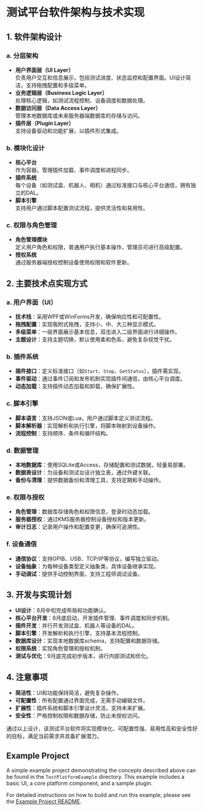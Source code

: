 # 测试平台软件架构与技术实现

## 1. 软件架构设计

### a. 分层架构
- **用户界面层（UI Layer）**  
  负责用户交互和信息展示，包括测试进度、状态监控和配置界面。UI设计简洁，支持拖拽配置和多级菜单。
- **业务逻辑层（Business Logic Layer）**  
  处理核心逻辑，如测试流程控制、设备调度和数据处理。
- **数据访问层（Data Access Layer）**  
  管理本地数据库或未来服务器端数据库的存储与访问。
- **插件层（Plugin Layer）**  
  支持设备驱动和功能扩展，以插件形式集成。

### b. 模块化设计
- **核心平台**  
  作为容器，管理插件加载、事件调度和进程同步。
- **插件系统**  
  每个设备（如测试盒、机器人、相机）通过标准接口与核心平台通信，拥有独立的DAL。
- **脚本引擎**  
  支持用户通过脚本配置测试流程，提供灵活性和易用性。

### c. 权限与角色管理
- **角色管理模块**  
  定义用户角色和权限，普通用户执行基本操作，管理员可进行高级配置。
- **授权系统**  
  通过服务器端授权控制设备使用权限和软件更新。

## 2. 主要技术点实现方式

### a. 用户界面（UI）
- **技术栈**：采用WPF或WinForms开发，确保响应性和可配置性。  
- **拖拽配置**：实现吸附式拖拽，支持小、中、大三种显示模式。  
- **多级菜单**：一级界面展示基本信息，双击进入二级界面进行详细操作。  
- **主题设计**：支持主题切换，默认使用柔和色系，避免复杂视觉干扰。

### b. 插件系统
- **插件接口**：定义标准接口（如`Start`、`Stop`、`GetStatus`），插件需实现。  
- **事件驱动**：通过事件订阅和发布机制实现插件间通信，由核心平台调度。  
- **动态加载**：支持插件动态加载和卸载，确保扩展性。

### c. 脚本引擎
- **脚本语言**：支持JSON或Lua，用户通过脚本定义测试流程。  
- **脚本解析器**：实现解析和执行引擎，将脚本映射到设备操作。  
- **流程控制**：支持顺序、条件和循环结构。

### d. 数据管理
- **本地数据库**：使用SQLite或Access，存储配置和测试数据，轻量易部署。  
- **数据表设计**：为设备和测试台设计独立表，通过外键关联。  
- **备份与清理**：提供数据备份和清理工具，支持定期和手动操作。

### e. 权限与授权
- **角色管理**：数据库存储角色和权限信息，登录时动态加载。  
- **服务器授权**：通过KMS服务器控制设备授权和版本更新。  
- **审计日志**：记录用户操作和配置变更，确保可追溯性。

### f. 设备通信
- **通信协议**：支持GPIB、USB、TCP/IP等协议，编写独立驱动。  
- **设备抽象**：为每种设备类型定义抽象类，具体设备继承实现。  
- **手动调试**：提供手动控制界面，支持工程师调试设备。

## 3. 开发与实现计划
- **UI设计**：6月中旬完成布局和功能确认。  
- **核心平台开发**：6月底启动，开发插件管理、事件调度和同步机制。  
- **插件开发**：并行开发测试盒、机器人等设备的DAL。  
- **脚本引擎**：开发解析和执行引擎，支持基本流程控制。  
- **数据库设计**：实现本地数据库schema，支持配置和数据存储。  
- **权限系统**：实现角色管理和授权机制。  
- **测试与优化**：9月底完成初步版本，进行内部测试和优化。

## 4. 注意事项
- **简洁性**：UI和功能保持简洁，避免复杂操作。  
- **可配置性**：所有配置通过界面完成，无需手动编辑文件。  
- **扩展性**：插件系统和脚本引擎设计灵活，支持未来扩展。  
- **安全性**：严格控制权限和数据存储，防止未授权访问。

通过以上设计，该测试平台软件将实现模块化、可配置性强、易用性高和安全性好的目标，满足当前需求并具备扩展潜力。


## Example Project

A simple example project demonstrating the concepts described above can be found in the `TestPlatformExample` directory.
This example includes a basic UI, a core platform component, and a sample plugin.

For detailed instructions on how to build and run this example, please see the [Example Project README](./TestPlatformExample/README_Example.md).
